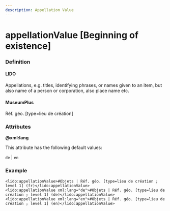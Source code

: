 ```yaml
---
description: Appellation Value
---
```


# appellationValue \[Beginning of existence\]

### Definition

#### LIDO

Appellations, e.g. titles, identifying phrases, or names given to an item, but also name of a person or corporation, also place name etc.

#### MuseumPlus

Réf. géo. \[type=lieu de création\]

### Attributes

**@xml:lang**

This attribute has the following default values:

`de` \| `en`

### Example

```markup
<lido:appellationValue>#Objets | Réf. géo. [type=lieu de création ; level 1] (fr)</lido:appellationValue>
<lido:appellationValue xml:lang="de">#Objets | Réf. géo. [type=lieu de création ; level 1] (de)</lido:appellationValue>
<lido:appellationValue xml:lang="en">#Objets | Réf. géo. [type=lieu de création ; level 1] (en)</lido:appellationValue>
```

